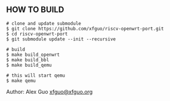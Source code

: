 HOW TO BUILD
------------

```
# clone and update submodule
$ git clone https://github.com/xfguo/riscv-openwrt-port.git
$ cd riscv-openwrt-port
$ git submodule update --init --recursive

# build
$ make build_openwrt
$ make build_bbl
$ make build_qemu

# this will start qemu
$ make qemu
```

Author: Alex Guo <xfguo@xfguo.org>
